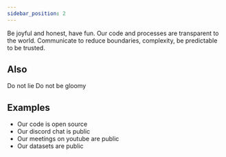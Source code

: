 ```yaml
---
sidebar_position: 2
---
```

Be joyful and honest, have fun. Our code and processes are transparent to the world. Communicate to reduce boundaries, complexity, be predictable to be trusted.

## Also
Do not lie
Do not be gloomy
## Examples
- Our code is open source
- Our discord chat is public
- Our meetings on youtube are public
- Our datasets are public